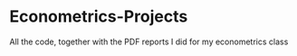 # Econometrics-Projects

All the code, together with the PDF reports I did for my econometrics class
